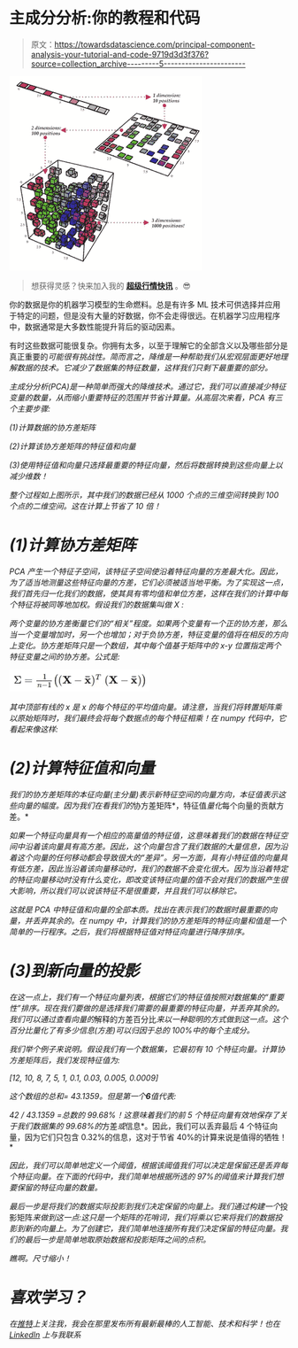 # 主成分分析:你的教程和代码

> 原文：<https://towardsdatascience.com/principal-component-analysis-your-tutorial-and-code-9719d3d3f376?source=collection_archive---------5----------------------->

![](img/7c9c92e839188c1a55626a85d56eaff7.png)

> 想获得灵感？快来加入我的 [**超级行情快讯**](https://www.superquotes.co/?utm_source=mediumtech&utm_medium=web&utm_campaign=sharing) 。😎

你的数据是你的机器学习模型的生命燃料。总是有许多 ML 技术可供选择并应用于特定的问题，但是没有大量的好数据，你不会走得很远。在机器学习应用程序中，数据通常是大多数性能提升背后的驱动因素。

有时这些数据可能很复杂。你拥有太多，以至于理解它的全部含义以及哪些部分是真正重要的*可能很有挑战性。简而言之，降维是一种帮助我们从宏观层面更好地理解数据的技术。它减少了数据集的特征数量，这样我们只剩下最重要的部分。*

*主成分分析(PCA)是一种简单而强大的降维技术。通过它，我们可以直接减少特征变量的数量，从而缩小重要特征的范围并节省计算量。从高层次来看，PCA 有三个主要步骤:*

*(1)计算数据的协方差矩阵*

*(2)计算该协方差矩阵的特征值和向量*

*(3)使用特征值和向量只选择最重要的特征向量，然后将数据转换到这些向量上以减少维数！*

*整个过程如上图所示，其中我们的数据已经从 1000 个点的三维空间转换到 100 个点的二维空间。这在计算上节省了 10 倍！*

# *(1)计算协方差矩阵*

*PCA 产生一个特征子空间，该特征子空间使沿着特征向量的方差最大化。因此，为了适当地测量这些特征向量的方差，它们必须被适当地平衡。为了实现这一点，我们首先归一化我们的数据，使其具有零均值和单位方差，这样在我们的计算中每个特征将被同等地加权。假设我们的数据集叫做 *X* :*

*两个变量的协方差衡量它们的“相关”程度。如果两个变量有一个正的协方差，那么当一个变量增加时，另一个也增加；对于负协方差，特征变量的值将在相反的方向上变化。协方差矩阵只是一个数组，其中每个值基于矩阵中的 x-y 位置指定两个特征变量之间的协方差。公式是:*

*![](img/b800ce2766b3a0fdee8ecbdd0a503e06.png)*

*其中顶部有线的 *x* 是 x 的每个特征的平均值向量。请注意，当我们将转置矩阵乘以原始矩阵时，我们最终会将每个数据点的每个特征相乘！在 numpy 代码中，它看起来像这样:*

# *(2)计算特征值和向量*

*我们的协方差矩阵的本征向量(主分量)表示新特征空间的向量方向，本征值表示这些向量的幅度。因为我们在看我们的*协方差矩阵*，特征值*量化*每个向量的贡献方差。*

*如果一个特征向量具有一个相应的高量值的特征值，这意味着我们的数据在特征空间中沿着该向量具有高方差。因此，这个向量包含了我们数据的大量信息，因为沿着这个向量的任何移动都会导致很大的“差异”。另一方面，具有小特征值的向量具有低方差，因此当沿着该向量移动时，我们的数据不会变化很大。因为当沿着特定的特征向量移动时没有什么变化，即改变该特征向量的值不会对我们的数据产生很大影响，所以我们可以说该特征不是很重要，并且我们可以移除它。*

*这就是 PCA 中特征值和向量的全部本质。找出在表示我们的数据时最重要的向量，并丢弃其余的。在 numpy 中，计算我们的协方差矩阵的特征向量和值是一个简单的一行程序。之后，我们将根据特征值对特征向量进行降序排序。*

# *(3)到新向量的投影*

*在这一点上，我们有一个特征向量列表，根据它们的特征值按照对数据集的“重要性”排序。现在我们要做的是选择我们需要的最重要的特征向量，并丢弃其余的。我们可以通过查看向量的*解释的方差百分比*来以一种聪明的方式做到这一点。这个百分比量化了有多少信息(方差)可以归因于总的 100%中的每个主成分。*

*我们举个例子来说明。假设我们有一个数据集，它最初有 10 个特征向量。计算协方差矩阵后，我们发现特征值为:*

*[12, 10, 8, 7, 5, 1, 0.1, 0.03, 0.005, 0.0009]*

*这个数组的总和= 43.1359。但是第一个**6**值代表:*

*42 / 43.1359 =总数的 99.68%！这意味着我们的前 5 个特征向量有效地保存了关于我们数据集的 99.68%的*方差*或*信息*。因此，我们可以丢弃最后 4 个特征向量，因为它们只包含 0.32%的信息，这对于节省 40%的计算来说是值得的牺牲！*

*因此，我们可以简单地定义一个阈值，根据该阈值我们可以决定是保留还是丢弃每个特征向量。在下面的代码中，我们简单地根据所选的 97%的阈值来计算我们想要保留的特征向量的数量。*

*最后一步是将我们的数据实际投影到我们决定保留的向量上。我们通过构建一个*投影矩阵*来做到这一点:这只是一个矩阵的花哨词，我们将乘以它来将我们的数据投影到新的向量上。为了创建它，我们简单地连接所有我们决定保留的特征向量。我们的最后一步是简单地取原始数据和投影矩阵之间的点积。*

*瞧啊。尺寸缩小！*

# *喜欢学习？*

*在[推特](https://twitter.com/GeorgeSeif94)上关注我，我会在那里发布所有最新最棒的人工智能、技术和科学！也在 [LinkedIn](https://www.linkedin.com/in/georgeseif/) 上与我联系*